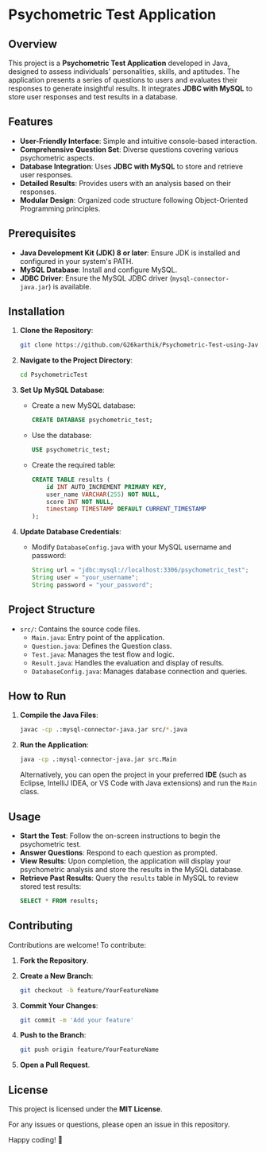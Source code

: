 # Psychometric Test Application

## Overview

This project is a **Psychometric Test Application** developed in Java, designed to assess individuals' personalities, skills, and aptitudes. The application presents a series of questions to users and evaluates their responses to generate insightful results. It integrates **JDBC with MySQL** to store user responses and test results in a database.

## Features

- **User-Friendly Interface**: Simple and intuitive console-based interaction.
- **Comprehensive Question Set**: Diverse questions covering various psychometric aspects.
- **Database Integration**: Uses **JDBC with MySQL** to store and retrieve user responses.
- **Detailed Results**: Provides users with an analysis based on their responses.
- **Modular Design**: Organized code structure following Object-Oriented Programming principles.

## Prerequisites

- **Java Development Kit (JDK) 8 or later**: Ensure JDK is installed and configured in your system's PATH.
- **MySQL Database**: Install and configure MySQL.
- **JDBC Driver**: Ensure the MySQL JDBC driver (`mysql-connector-java.jar`) is available.

## Installation

1. **Clone the Repository**:

   ```sh
   git clone https://github.com/G26karthik/Psychometric-Test-using-Java-and-MySql
   ```

2. **Navigate to the Project Directory**:

   ```sh
   cd PsychometricTest
   ```

3. **Set Up MySQL Database**:
   - Create a new MySQL database:
     ```sql
     CREATE DATABASE psychometric_test;
     ```
   - Use the database:
     ```sql
     USE psychometric_test;
     ```
   - Create the required table:
     ```sql
     CREATE TABLE results (
         id INT AUTO_INCREMENT PRIMARY KEY,
         user_name VARCHAR(255) NOT NULL,
         score INT NOT NULL,
         timestamp TIMESTAMP DEFAULT CURRENT_TIMESTAMP
     );
     ```

4. **Update Database Credentials**:
   - Modify `DatabaseConfig.java` with your MySQL username and password:
     ```java
     String url = "jdbc:mysql://localhost:3306/psychometric_test";
     String user = "your_username";
     String password = "your_password";
     ```

## Project Structure

- `src/`: Contains the source code files.
  - `Main.java`: Entry point of the application.
  - `Question.java`: Defines the Question class.
  - `Test.java`: Manages the test flow and logic.
  - `Result.java`: Handles the evaluation and display of results.
  - `DatabaseConfig.java`: Manages database connection and queries.

## How to Run

1. **Compile the Java Files**:

   ```sh
   javac -cp .:mysql-connector-java.jar src/*.java
   ```

2. **Run the Application**:

   ```sh
   java -cp .:mysql-connector-java.jar src.Main
   ```

   Alternatively, you can open the project in your preferred **IDE** (such as Eclipse, IntelliJ IDEA, or VS Code with Java extensions) and run the `Main` class.

## Usage

- **Start the Test**: Follow the on-screen instructions to begin the psychometric test.
- **Answer Questions**: Respond to each question as prompted.
- **View Results**: Upon completion, the application will display your psychometric analysis and store the results in the MySQL database.
- **Retrieve Past Results**: Query the `results` table in MySQL to review stored test results:
  ```sql
  SELECT * FROM results;
  ```

## Contributing

Contributions are welcome! To contribute:

1. **Fork the Repository**.
2. **Create a New Branch**:

   ```sh
   git checkout -b feature/YourFeatureName
   ```

3. **Commit Your Changes**:

   ```sh
   git commit -m 'Add your feature'
   ```

4. **Push to the Branch**:

   ```sh
   git push origin feature/YourFeatureName
   ```

5. **Open a Pull Request**.

## License

This project is licensed under the **MIT License**.

For any issues or questions, please open an issue in this repository.

Happy coding! 🚀

